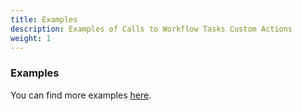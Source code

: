 ```yaml
---
title: Examples
description: Examples of Calls to Workflow Tasks Custom Actions
weight: 1
---
```


### Examples

You can find more examples [here](/docs/general/examples.html).